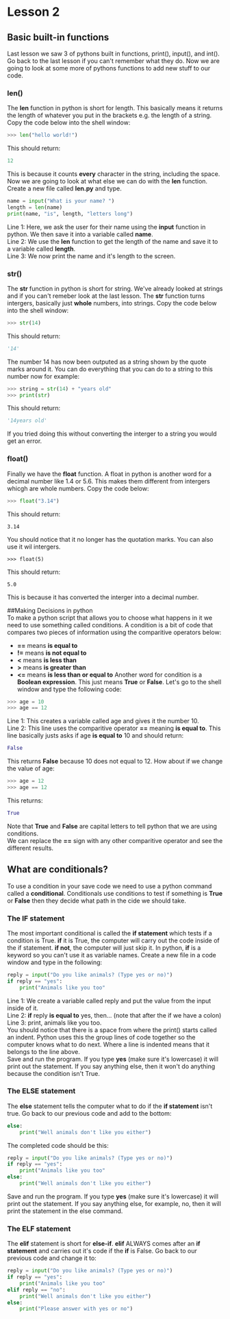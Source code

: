 # Lesson 2    
## Basic built-in functions   
Last lesson we saw 3 of pythons built in functions, print(), input(), and int(). Go back to the last lesson if you can't remember what they do. Now we are going to look at some more of pythons functions to add new stuff to our code.    

### len()   
The **len** function in python is short for length. This basically means it returns the length of whatever you put in the brackets e.g. the length of a string. Copy the code below into the shell window:    
```python
>>> len("hello world!")
```   
This should return:   
```python
12
```   
This is because it counts **every** character in the string, including the space. Now we are going to look at what else we can do with the **len** function. Create a new file called **len.py** and type.   
```python
name = input("What is your name? ")
length = len(name)
print(name, "is", length, "letters long")
```   
Line 1: Here, we ask the user for their name using the **input** function in python. We then save it into a variable called **name**.   
Line 2: We use the **len** function to get the length of the name and save it to a variable called **length**.    
Line 3: We now print the name and it's length to the screen.    

### str()   
The **str** function in python is short for string. We've already looked at strings and if you can't remeber look at the last lesson. 
The **str** function turns intergers, basically just **whole** numbers, into strings. Copy the code below into the shell window:    
```python
>>> str(14)   
```   
This should return:   
```python
'14'   
```   
The number 14 has now been outputed as a string shown by the quote marks around it. You can do everything that you can do to a string to this number now for example:   
```python
>>> string = str(14) + "years old"   
>>> print(str)
```   
This should return:   
```python
'14years old' 
```   
If you tried doing this without converting the interger to a string you would get an error.   
### float()   
Finally we have the **float** function. A float in python is another word for a decimal number like 1.4 or 5.6. This makes them different from intergers whicgh are whole numbers. Copy the code below:   
```python
>>> float("3.14")
```   
This should return:   
```
3.14
```   
You should notice that it no longer has the quotation marks. You can also use it wil intergers.   
```
>>> float(5)
```   
This should return:   
```
5.0
```   
This is because it has converted the interger into a decimal number.    

##Making Decisions in python    
To make a python script that allows you to choose what happens in it we need to use something called conditions. A condition is a bit of code that compares two pieces of information using the comparitive operators below:    
  * **==** means **is equal to**  
  * **!=** means **is not equal to**  
  * **<** means **is less than**
  * **>** means **is greater than**
  * **<=** means **is less than or equal to** 
Another word for condition is a **Boolean expression**. This just means **True** or **False**. Let's go to the shell window and type the following code:  
```python
>>> age = 10
>>> age == 12
```  
Line 1: This creates a variable called age and gives it the number 10.  
Line 2: This line uses the comparitive operator **==** meaning **is equal to**. This line basically justs asks if age **is equal to** 10 and should return:  
```python
False 
```  
This returns **False** because 10 does not equal to 12. How about if we change the value of age:  
```python
>>> age = 12
>>> age == 12
```  
This returns:  
```python 
True 
```  
Note that **True** and **False** are capital letters to tell python that we are using conditions.  
We can replace the **==** sign with any other comparitive operator and see the different results.  

## What are conditionals?  
To use a condition in your save code we need to use a python command called a **conditional**. Conditionals use conditions to test if something is **True** or **False** then they decide what path in the cide we should take. 

### The IF statement  
The most important conditional is called the **if statement** which tests if a condition is True. **if** it is True, the computer will carry out the code inside of the if statement. **if not**, the computer will just skip it. In python, **if** is a keyword so you can't use it as variable names. Create a new file in a code window and type in the following:  
```python
reply = input("Do you like animals? (Type yes or no)")
if reply == "yes":
    print("Animals like you too"
```  
Line 1: We create a variable called reply and put the value from the input inside of it.  
Line 2: **if** reply **is equal to** yes, then... (note that after the if we have a colon)  
Line 3: print, animals like you too.  
You should notice that there is a space from where the print() starts called an indent. Python uses this the group lines of code together so the computer knows what to do next. Where a line is indented means that it belongs to the line above.  
Save and run the program. If you type **yes** (make sure it's lowercase) it will print out the statement. If you say anything else, then it won't do anything because the condition isn't True.  

### The ELSE statement  
The **else** statement tells the computer what to do if the **if statement** isn't true. Go back to our previous code and add to the bottom:  
```python
else: 
    print("Well animals don't like you either")
```  
The completed code should be this:  
```python
reply = input("Do you like animals? (Type yes or no)")
if reply == "yes":
    print("Animals like you too"
else: 
    print("Well animals don't like you either")
```  
Save and run the program. If you type **yes** (make sure it's lowercase) it will print out the statement. If you say anything else, for example, no, then it will print the statement in the else command.  

### The ELF statement  
The **elif** statement is short for **else-if**. **elif** ALWAYS comes after an **if statement** and carries out it's code if the **if** is False. Go back to our previous code and change it to:  
```python
reply = input("Do you like animals? (Type yes or no)")
if reply == "yes":
    print("Animals like you too"
elif reply == "no": 
    print("Well animals don't like you either")
else:
    print("Please answer with yes or no")
```  
